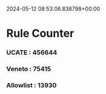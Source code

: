 2024-05-12 08:53:06.838798+00:00
# Rule Counter 
 ### UCATE : 456644

 ### Veneto : 75415

 ### Allowlist : 13930